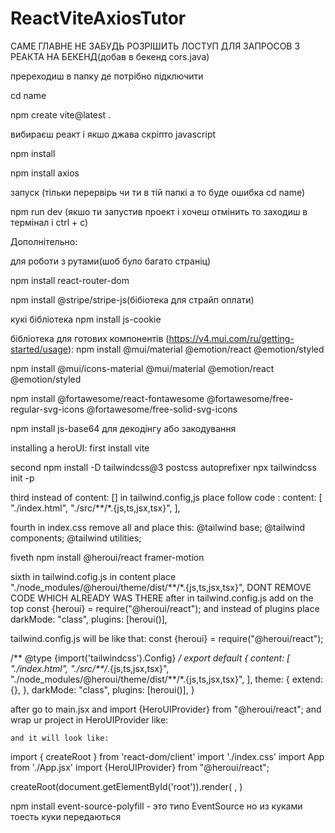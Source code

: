 # ReactViteAxiosTutor

САМЕ ГЛАВНЕ НЕ ЗАБУДЬ РОЗРІШИТЬ ЛОСТУП ДЛЯ ЗАПРОСОВ З РЕАКТА НА БЕКЕНД(добав в бекенд cors.java)


пререходиш в папку де потрібно підключити 

cd name

npm create vite@latest . 

вибираєш реакт і якшо джава скріпто javascript 

npm install

npm install axios


запуск (тільки перервірь чи ти в тій папкі а то буде ошибка cd name)

npm run dev (якшо ти запустив проект і хочеш отмінить то заходиш в термінал і ctrl + c)



Дополнітельно:

для роботи з рутами(шоб було багато страніц)

npm install react-router-dom


npm install @stripe/stripe-js(бібіотека для страйп оплати)


кукі бібліотека npm install js-cookie
 

бібліотека для готових компонентів (https://v4.mui.com/ru/getting-started/usage):
npm install @mui/material @emotion/react @emotion/styled

npm install @mui/icons-material @mui/material @emotion/react @emotion/styled

npm install @fortawesome/react-fontawesome @fortawesome/free-regular-svg-icons @fortawesome/free-solid-svg-icons

npm install js-base64 для декодінгу або закодування 


 <link rel="stylesheet" href="https://fonts.googleapis.com/css?family=Roboto:300,400,500,700&display=swap" />
 <link rel="stylesheet" href="https://fonts.googleapis.com/icon?family=Material+Icons" />


installing a heroUI:
first install vite 

second 
npm install -D tailwindcss@3 postcss autoprefixer
npx tailwindcss init -p

third instead of content: [] in tailwind.config,js place follow code :
content: [
    "./index.html",
    "./src/**/*.{js,ts,jsx,tsx}",
  ],

  fourth in index.css remove all and place this:
  @tailwind base;
@tailwind components;
@tailwind utilities;

fiveth 
npm install @heroui/react framer-motion

sixth in tailwind.cofig.js in content place "./node_modules/@heroui/theme/dist/**/*.{js,ts,jsx,tsx}", DONT REMOVE CODE WHICH ALREADY WAS THERE
after in tailwind.config.js add on the top const {heroui} = require("@heroui/react");
and instead of plugins place 
  darkMode: "class",
  plugins: [heroui()],

tailwind.config.js will be like that:
const {heroui} = require("@heroui/react");

/** @type {import('tailwindcss').Config} */
export default {
  content: [
    "./index.html",
    "./src/**/*.{js,ts,jsx,tsx}",
    "./node_modules/@heroui/theme/dist/**/*.{js,ts,jsx,tsx}",
  ],
  theme: {
    extend: {},
  },
  darkMode: "class",
  plugins: [heroui()],
}

after go to main.jsx and import {HeroUIProvider} from "@heroui/react";
and wrap ur project in HeroUIProvider like:
  <HeroUIProvider>
      <YourApplication />
    </HeroUIProvider>

    and it will look like:
    

import { createRoot } from 'react-dom/client'
import './index.css'
import App from './App.jsx'
import {HeroUIProvider} from "@heroui/react";

createRoot(document.getElementById('root')).render(
  <HeroUIProvider>
    <App />
  </HeroUIProvider>,
)


npm install event-source-polyfill - это типо EventSource но из куками тоесть куки передаються 
